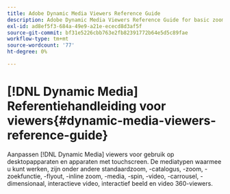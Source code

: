```yaml
---
title: Adobe Dynamic Media Viewers Reference Guide
description: Adobe Dynamic Media Viewers Reference Guide for basic zoom, ecatalog, zoom, ecatalog search, flyout, inline zoom, mixmedia, spin, video, carrousel, Dimensional, interactive video, interactive image and video 360 viewers.
exl-id: ad8ef5f3-684a-49e9-a21e-ececd8d3af5f
source-git-commit: bf31e5226cbb763e2fb82391772b64e5d5c89fae
workflow-type: tm+mt
source-wordcount: '77'
ht-degree: 0%

---
```


# [!DNL Dynamic Media] Referentiehandleiding voor viewers{#dynamic-media-viewers-reference-guide}

Aanpassen [!DNL Dynamic Media] viewers voor gebruik op desktopapparaten en apparaten met touchscreen. De mediatypen waarmee u kunt werken, zijn onder andere standaardzoom, -catalogus, -zoom, -zoekfunctie, -flyout, -inline zoom, -media, -spin, -video, -carrousel, -dimensionaal, interactieve video, interactief beeld en video 360-viewers.
